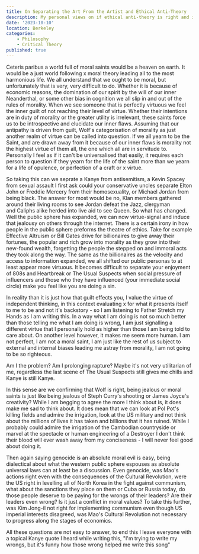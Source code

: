 ```yaml
---
title: On Separating the Art From the Artist and Ethical Anti-Theory
description: My personal views on if ethical anti-theory is right and if it lets us be immoral
date: '2023-10-10'
location: Berkeley
categories: 
    - Philosophy
    - Critical Theory
published: true
---
```


Ceteris paribus a world full of moral saints would be a heaven on earth. It would be a just world following x moral theory leading all to the most harmonious life. We all understand that we ought to be moral, but unfortunately that is very, very difficult to do. Whether it is because of economic reasons, the domination of our spirit by the will of our inner Neanderthal, or some other bias in cognition we all slip in and out of the rules of morality. When we see someone that is perfectly virtuous we feel the inner guilt of not reaching their level of virtue. Whether their intentions are in duty of morality or the greater utility is irrelevant, these saints force us to be introspective and elucidate our inner flaws. Assuming that our antipathy is driven from guilt, Wolf's categorisation of morality as just another realm of virtue can be called into question. If we all yearn to be the Saint, and are drawn away from it because of our inner flaws is morality not the highest virtue of them all, the one which all are in servitude to. Personally I feel as if it can't be universalised that easily, it requires each person to question if they yearn for the life of the saint more than we yearn for a life of opulence, or perfection of a craft or x virtue.

So taking this can we seprate a Kanye from antisemitism, a Kevin Spacey from sexual assault I first ask could your conservative uncles separate Elton John or Freddie Mercery from their homosexuality, or Michael Jordan from being black. The answer for most would be no, Klan members gathered around their living rooms to see Jordan defeat the Jazz, clergyman and Caliphs alike herded into live aid to see Queen. So what has changed. Well the public sphere has expanded, we can now virtue-signal and induce that jealousy on others through the internet. There is a certain irony in how people in the public sphere preforms the theatre of ethics. Take for example Effective Altruism or Bill Gates drive for billionaires to give away their fortunes, the popular and rich grow into morality as they grow into their new-found wealth, forgetting the people the stepped on and immoral acts they took along the way. The same as the billionaires as the velocity and access to information expanded, we all shifted our public personas to at least appear more virtuous. It becomes difficult to separate your enjoyment of 808s and Heartbreak or The Usual Suspects when social pressure of influencers and those who they have influenced (your immediate social circle) make you feel like you are doing a sin. 

In reality than it is just how that guilt effects you, I value the virtue of independent thinking, in this context evaluating x for what it presents itself to me to be and not it's backstory - so I am listening to Father Stretch my Hands as I am writing this. In a way what I am doing is not so much better than those telling me what I am doing is wrong, I am just signalling a different virtue that I personally hold as higher than those I am being told to care about. On another level however, it makes me seem more human. I am not perfect, I am not a moral saint, I am just like the rest of us subject to external and internal biases leading me astray from morality, I am not going to be so righteous.

Am I the problem? Am I prolonging rapture? Maybe it's not very utilitarian of me, regardless the last scene of The Usual Suspects still gives me chills and Kanye is still Kanye.

In this sense are we confirming that Wolf is right, being jealous or moral saints is just like being jealous of Steph Curry's shooting or James Joyce's creativity? While I am begging to agree the more I think about is, it does make me sad to think about. It does mean that we can look at Pol Pot's killing fields and admire the irrigation, look at the US military and not think about the millions of lives it has taken and billions that it has ruined. While I probably could admire the irrigation of the Cambodian countryside or marvel at the spectacle or human engineering of a Destroyer I don't think their blood will ever wash away from my conciseness - I will never feel good about doing it. 

Then again saying genocide is an absolute moral evil is easy, being dialectical about what the western public sphere espouses as absolute universal laws can at least be a discussion. Even genocide, was Mao's actions right even with the consequences of the Cultural Revolution, were the US right in levelling all of North Korea in the fight against communism, what about the sanctions they place on them or Cuba or Russia today, do those people deserve to be paying for the wrongs of their leaders? Are their leaders even wrong? Is it just a conflict in moral values? To take this further, was Kim Jong-il not right for implementing communism even though US imperial interests disagreed, was Mao's Cultural Revolution not necessary to progress along the stages of economics. 

All these questions are not easy to answer, to end this I leave everyone with a topical Kanye quote I heard while writing this, "I'm trying to write my wrongs, but it's funny how those wrong helped me write this song"